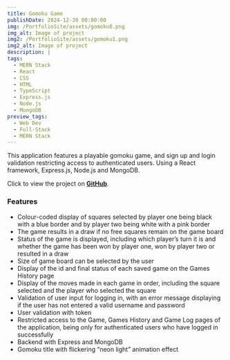```yaml
---
title: Gomoku Game
publishDate: 2024-12-30 00:00:00
img: /PortfolioSite/assets/gomoku0.png
img_alt: Image of project
img2: /PortfolioSite/assets/gomoku1.png
img2_alt: Image of project
description: |
tags:
  - MERN Stack
  - React
  - CSS
  - HTML
  - TypeScript
  - Express.js
  - Node.js
  - MongoDB
preview_tags:
  - Web Dev
  - Full-Stack
  - MERN Stack
---
```


This application features a playable gomoku game, and sign up and login validation restricting access to authenticated users. Using a React framework, Express.js, Node.js and MongoDB.

Click to view the project on <b><a href="https://github.com/BiancaDavey/Gomoku-Game/" target="_blank">GitHub</a></b>.

### Features

- Colour-coded display of squares selected by player one being black with a blue border and by player two being white with a pink border
- The game results in a draw if no free squares remain on the game board
- Status of the game is displayed, including which player’s turn it is and whether the game has been won by player one, won by player two or resulted in a draw
- Size of game board can be selected by the user
- Display of the id and final status of each saved game on the Games History page
- Display of the moves made in each game in order, including the square selected and the player who selected the square
- Validation of user input for logging in, with an error message displaying if the user has not entered a valid username and password
- User validation with token
- Restricted access to the Game, Games History and Game Log pages of the application, being only for authenticated users who have logged in successfully
- Backend with Express and MongoDB
- Gomoku title with flickering “neon light” animation effect
